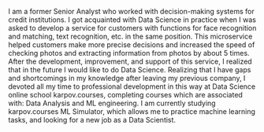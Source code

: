 I am a former Senior Analyst who worked with decision-making systems for credit institutions. I got acquainted with Data Science in practice when I was asked to develop a service for customers with functions for face recognition and matching, text recognition, etc. in the same position. This microservice helped customers make more precise decisions and increased the speed of checking photos and extracting information from photos by about 5 times. After the development, improvement, and support of this service, I realized that in the future I would like to do Data Science. Realizing that I have gaps and shortcomings in my knowledge after leaving my previous company, I devoted all my time to professional development in this way at Data Science online school karpov.courses, completing courses which are associated with: Data Analysis and ML engineering. I am currently studying karpov.courses ML Simulator, which allows me to practice machine learning tasks, and looking for a new job as a Data Scientist.


<!--
**NikolaySitenkov/NikolaySitenkov** is a ✨ _special_ ✨ repository because its `README.md` (this file) appears on your GitHub profile.

Here are some ideas to get you started:

- 🔭 I’m currently working on ...
- 🌱 I’m currently learning ...
- 👯 I’m looking to collaborate on ...
- 🤔 I’m looking for help with ...
- 💬 Ask me about ...
- 📫 How to reach me: ...
- 😄 Pronouns: ...
- ⚡ Fun fact: ...
- Hi there 👋
-->
